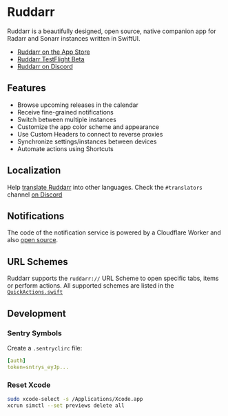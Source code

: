 # Ruddarr

Ruddarr is a beautifully designed, open source, native companion app for Radarr and Sonarr instances written in SwiftUI.

- [Ruddarr on the App Store](https://apps.apple.com/app/ruddarr/id6476240130)
- [Ruddarr TestFlight Beta](https://testflight.apple.com/join/WbWNuoos)
- [Ruddarr on Discord](https://discord.gg/UksvtDQUBA)

## Features

- Browse upcoming releases in the calendar
- Receive fine-grained notifications
- Switch between multiple instances
- Customize the app color scheme and appearance
- Use Custom Headers to connect to reverse proxies
- Synchronize settings/instances between devices
- Automate actions using Shortcuts

## Localization

Help [translate Ruddarr](https://crowdin.com/project/ruddarr) into other languages. Check the `#translators` channel [on Discord](https://discord.gg/UksvtDQUBA)

## Notifications

The code of the notification service is powered by a Cloudflare Worker and also [open source](https://github.com/ruddarr/apns-worker).

## URL Schemes

Ruddarr supports the `ruddarr://` URL Scheme to open specific tabs, items or perform actions. All supported schemes are listed in the [`QuickActions.swift`](https://github.com/ruddarr/app/blob/develop/Ruddarr/Dependencies/QuickActions.swift)

## Development

### Sentry Symbols

Create a `.sentryclirc` file:

```yml
[auth]
token=sntrys_eyJp...
```

### Reset Xcode

```bash
sudo xcode-select -s /Applications/Xcode.app
xcrun simctl --set previews delete all
```
